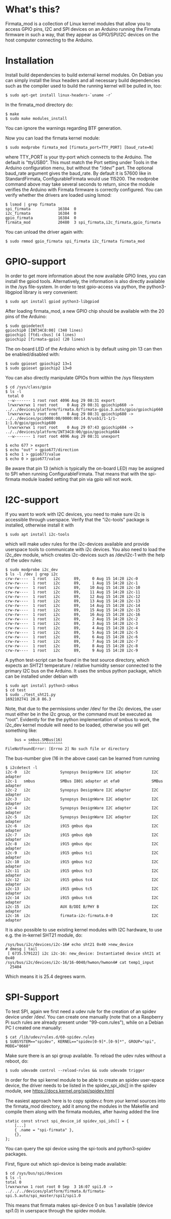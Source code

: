 # What's this?
Firmata_mod is a collection of Linux kernel modules that allow you to access
GPIO pins, I2C and SPI devices on an Arduino running the Firmata firmware
in such a way, that they appear as GPIO/SPI/I2C devices on the host computer
connecting to the Arduino.

# Installation
Install build dependencies to build external kernel modules. On Debian you
can simply install the linux headers and all necessary build dependencies
such as the compiler used to build the running kernel will be pulled in,
too:
```
$ sudo apt-get install linux-headers-`uname -r`
```

In the firmata_mod directory do:
```
$ make
$ sudo make modules_install
```
You can ignore the warnings regarding BTF generation.

Now you can load the firmata kernel module:

```
$ sudo modprobe firmata_mod [firmata_port=TTY_PORT] [baud_rate=N]
```
where TTY_PORT is your tty-port which connects to the Arduino. The default
is "ttyUSB0". This must match the Port setting under Tools in the Arduino
configuration menu, but without the "/dev/" part. The optional baud_rate
argument gives the baud_rate. By default it is 57600 like in
StandardFirmata, ConfigurableFirmata would use 115200.
The modprobe command above may take several seconds to return, since the
module verifies the Arduino with Firmata firmware is correctly configured.
You can verify whether the drivers are loaded using lsmod:
```
$ lsmod | grep firmata
spi_firmata            16384  0
i2c_firmata            16384  0
gpio_firmata           16384  0
firmata_mod            20480  3 spi_firmata,i2c_firmata,gpio_firmata
```
You can unload the driver again with:
```
$ sudo rmmod gpio_firmata spi_firmata i2c_firmata firmata_mod
```

# GPIO-support
In order to get more information about the now available GPIO lines, you can install
the gpiod tools. Alternatively, the information is also directly available
in the /sys file-system. In order to test gpio-access via python, the
python3-libgpiod library is very convenient: 
```
$ sudo apt install gpiod python3-libgpiod
```
After loading firmata_mod, a new GPIO chip should be available with the 20
pins of the Arduino:
```
$ sudo gpiodetect
gpiochip0 [INT34C8:00] (340 lines)
gpiochip1 [ftdi-cbus] (4 lines)
gpiochip2 [firmata-gpio] (20 lines)
```
The on-board LED of the Arduino which is by default using pin 13 can then be
enabled/disabled with:
```
$ sudo gpioset gpiochip2 13=1
$ sudo gpioset gpiochip2 13=0
```
You can also directly manipulate GPIOs from within the /sys filesystem
```
$ cd /sys/class/gpio
$ ls -l
 total 0
 --w------- 1 root root 4096 Aug 29 08:31 export
 lrwxrwxrwx 1 root root    0 Aug 29 08:31 gpiochip660 -> ../../devices/platform/firmata.0/firmata-gpio.3.auto/gpio/gpiochip660
 lrwxrwxrwx 1 root root    0 Aug 29 08:31 gpiochip680 -> ../../devices/pci0000:00/0000:00:14.0/usb1/1-1/1-1:1.0/gpio/gpiochip680
 lrwxrwxrwx 1 root root    0 Aug 29 07:43 gpiochip684 -> ../../devices/platform/INT34C8:00/gpio/gpiochip684
 --w------- 1 root root 4096 Aug 29 08:31 unexport

$ echo 677 > export
$ echo "out" > gpio677/direction 
$ echo 1 > gpio677/value 
$ echo 0 > gpio677/value 
```

Be aware that pin 13 (which is typically the on-board LED) may be assigned to SPI
when running ConfigurableFirmata. That means that with the spi-firmata
module loaded setting that pin via gpio will not work.

# I2C-support
If you want to work with I2C devices, you need to make sure i2c is
accessible through userspace. Verify that the "i2c-tools" package is
installed, otherwise install it with
```
$ sudo apt install i2c-tools
```
which will make udev rules for the i2c-devices available and provide
userspace tools to communicate with i2c devices.
You also need to load the i2c_dev module, which creates i2c-devices
such as /dev/i2c-1 with the help of the udev rules:
```
$ sudo modprobe i2c_dev
$ ls -l /dev | grep i2c
crw-rw----  1 root   i2c      89,     0 Aug 15 14:28 i2c-0
crw-rw----  1 root   i2c      89,     1 Aug 15 14:28 i2c-1
crw-rw----  1 root   i2c      89,    10 Aug 15 14:28 i2c-10
crw-rw----  1 root   i2c      89,    11 Aug 15 14:28 i2c-11
crw-rw----  1 root   i2c      89,    12 Aug 15 14:28 i2c-12
crw-rw----  1 root   i2c      89,    13 Aug 15 14:28 i2c-13
crw-rw----  1 root   i2c      89,    14 Aug 15 14:28 i2c-14
crw-rw----  1 root   i2c      89,    15 Aug 15 14:28 i2c-15
crw-rw----  1 root   i2c      89,    16 Aug 15 14:28 i2c-16
crw-rw----  1 root   i2c      89,     2 Aug 15 14:28 i2c-2
crw-rw----  1 root   i2c      89,     3 Aug 15 14:28 i2c-3
crw-rw----  1 root   i2c      89,     4 Aug 15 14:28 i2c-4
crw-rw----  1 root   i2c      89,     5 Aug 15 14:28 i2c-5
crw-rw----  1 root   i2c      89,     6 Aug 15 14:28 i2c-6
crw-rw----  1 root   i2c      89,     7 Aug 15 14:28 i2c-7
crw-rw----  1 root   i2c      89,     8 Aug 15 14:28 i2c-8
crw-rw----  1 root   i2c      89,     9 Aug 15 14:28 i2c-9
```

A python test-script can be found in the test source directory, which
expects an SHT21 temperature / relative humidity sensor connected to the
primary I2C bus on the Arduino. It uses the smbus python package, which can
be installed under debian with
```
$ sudo apt install python3-smbus
$ cd test
$ sudo ./test_sht21.py
1692102741 20.8 86.3
```

Note, that due to the permissions under /dev/ for the i2c devices, the user
must either be in the i2c group, or the command must be executed as "root".
Evidently for the the python implementation of smbus to work, the i2c_dev
kernel module will need to be loaded, otherwise you will get something like:
```
    bus = smbus.SMBus(16)
          ^^^^^^^^^^^^^^^
FileNotFoundError: [Errno 2] No such file or directory
```
The bus-number give (16 in the above case) can be learned from running
```
$ i2cdetect -l
i2c-0   i2c             Synopsys DesignWare I2C adapter         I2C adapter
i2c-1   smbus           SMBus I801 adapter at efa0              SMBus adapter
i2c-2   i2c             Synopsys DesignWare I2C adapter         I2C adapter
i2c-3   i2c             Synopsys DesignWare I2C adapter         I2C adapter
i2c-4   i2c             Synopsys DesignWare I2C adapter         I2C adapter
i2c-5   i2c             Synopsys DesignWare I2C adapter         I2C adapter
i2c-6   i2c             i915 gmbus dpa                          I2C adapter
i2c-7   i2c             i915 gmbus dpb                          I2C adapter
i2c-8   i2c             i915 gmbus dpc                          I2C adapter
i2c-9   i2c             i915 gmbus tc1                          I2C adapter
i2c-10  i2c             i915 gmbus tc2                          I2C adapter
i2c-11  i2c             i915 gmbus tc3                          I2C adapter
i2c-12  i2c             i915 gmbus tc4                          I2C adapter
i2c-13  i2c             i915 gmbus tc5                          I2C adapter
i2c-14  i2c             i915 gmbus tc6                          I2C adapter
i2c-15  i2c             AUX B/DDI B/PHY B                       I2C adapter
i2c-16  i2c             firmata-i2c-firmata.0-0                 I2C adapter
```
It is also possible to use existing kernel modules with I2C hardware, to use
e.g. the in-kernel SHT21 module, do:
```
/sys/bus/i2c/devices/i2c-16# echo sht21 0x40 >new_device
# dmesg | tail
 [ 6735.579122] i2c i2c-16: new_device: Instantiated device sht21 at 0x40
/sys/bus/i2c/devices/i2c-16/16-0040/hwmon/hwmon4# cat temp1_input 
  25404
```
Which means it is 25.4 degrees warm.

# SPI-Support
To test SPI, again we first need a udev rule for the creation of
an spidev device under /dev/. You can create one manually (note that on a
Raspberry Pi such rules are already present under "99-com.rules"), while on
a Debian PC I created one manually:
```
$ cat /lib/udev/rules.d/60-spidev.rules
$ SUBSYSTEM=="spidev", KERNEL=="spidev[0-9]*.[0-9]*", GROUP="spi", MODE="0660"
```
Make sure there is an spi group available. To reload the udev rules without
a reboot, do:
```
$ sudo udevadm control --reload-rules && sudo udevadm trigger
```
In order for the spi kernel module to be able to create an spidev user-space
device, the driver needs to be listed in the spidev_spi_ids[] in the spidev
module, see https://docs.kernel.org/spi/spidev.html

The easiest approach here is to copy spidev.c from your kernel sources into
the firmata_mod directory, add it among the modules in the Makefile and
compile them along with the firmata modules, after having added the line
```
static const struct spi_device_id spidev_spi_ids[] = {
	[...]
	{ .name = "spi-firmata" },
	{},
};
```
You can query the spi device using the spi-tools and python3-spidev
packages.

First, figure out which spi-device is being made available:
```
$ cd /sys/bus/spi/devices
$ ls -l
total 0
lrwxrwxrwx 1 root root 0 Sep  3 16:07 spi1.0 -> ../../../devices/platform/firmata.0/firmata-spi.5.auto/spi_master/spi1/spi1.0
```
This means that firmata makes spi-device 0 on bus 1 available (device spi1.0)
in userspace through the spidev module.
